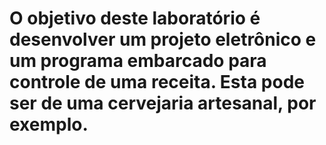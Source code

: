 # O objetivo deste laboratório é desenvolver um projeto eletrônico e um programa embarcado para controle de uma receita. Esta pode ser de uma cervejaria artesanal, por exemplo.



